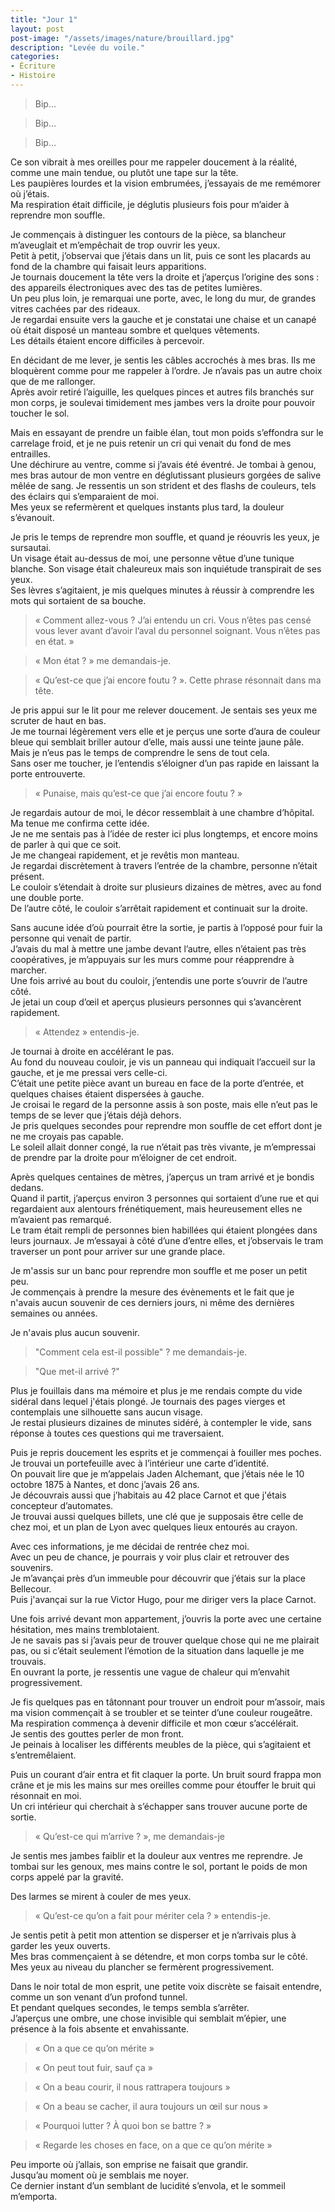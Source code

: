 ```yaml
---
title: "Jour 1"
layout: post  
post-image: "/assets/images/nature/brouillard.jpg"  
description: "Levée du voile."  
categories:
- Écriture
- Histoire
---
```


> Bip…

> Bip…

> Bip…

Ce son vibrait à mes oreilles pour me rappeler doucement à la réalité, comme une main tendue, ou plutôt une tape sur la tête.  
Les paupières lourdes et la vision embrumées, j’essayais de me remémorer où j’étais.  
Ma respiration était difficile, je déglutis plusieurs fois pour m’aider à reprendre mon souffle.  

Je commençais à distinguer les contours de la pièce, sa blancheur m’aveuglait et m’empêchait de trop ouvrir les yeux.  
Petit à petit, j’observai que j’étais dans un lit, puis ce sont les placards au fond de la chambre qui faisait leurs apparitions.  
Je tournais doucement la tête vers la droite et j’aperçus l’origine des sons : des appareils électroniques avec des tas de petites lumières.  
Un peu plus loin, je remarquai une porte, avec, le long du mur, de grandes vitres cachées par des rideaux.  
Je regardai ensuite vers la gauche et je constatai une chaise et un canapé où était disposé un manteau sombre et quelques vêtements.  
Les détails étaient encore difficiles à percevoir.  

En décidant de me lever, je sentis les câbles accrochés à mes bras. Ils me bloquèrent comme pour me rappeler à l’ordre. Je n’avais pas un autre choix que de me rallonger.  
Après avoir retiré l’aiguille, les quelques pinces et autres fils branchés sur mon corps, je soulevai timidement mes jambes vers la droite pour pouvoir toucher le sol.  

Mais en essayant de prendre un faible élan, tout mon poids s’effondra sur le carrelage froid, et je ne puis retenir un cri qui venait du fond de mes entrailles.  
Une déchirure au ventre, comme si j’avais été éventré.
Je tombai à genou, mes bras autour de mon ventre en déglutissant plusieurs gorgées de salive mêlée de sang.
Je ressentis un son strident et des flashs de couleurs, tels des éclairs qui s’emparaient de moi.  
Mes yeux se refermèrent et quelques instants plus tard, la douleur s’évanouit.

Je pris le temps de reprendre mon souffle, et quand je réouvris les yeux, je sursautai.  
Un visage était au-dessus de moi, une personne vêtue d’une tunique blanche.
Son visage était chaleureux mais son inquiétude transpirait de ses yeux.  
Ses lèvres s’agitaient, je mis quelques minutes à réussir à comprendre les mots qui sortaient de sa bouche.

> « Comment allez-vous ?
> J’ai entendu un cri.
> Vous n’êtes pas censé vous lever avant d’avoir l’aval du personnel soignant.
> Vous n’êtes pas en état. »

> « Mon état ? » me demandais-je.

> « Qu’est-ce que j’ai encore foutu ? ».
> Cette phrase résonnait dans ma tête.

Je pris appui sur le lit pour me relever doucement. Je sentais ses yeux me scruter de haut en bas.  
Je me tournai légèrement vers elle et je perçus une sorte d’aura de couleur bleue qui semblait briller autour d’elle, mais aussi une teinte jaune pâle.  
Mais je n’eus pas le temps de comprendre le sens de tout cela.  
Sans oser me toucher, je l’entendis s’éloigner d’un pas rapide en laissant la porte entrouverte.

> « Punaise, mais qu’est-ce que j’ai encore foutu ? »

Je regardais autour de moi, le décor ressemblait à une chambre d’hôpital.  
Ma tenue me confirma cette idée.  
Je ne me sentais pas à l’idée de rester ici plus longtemps, et encore moins de parler à qui que ce soit.  
Je me changeai rapidement, et je revêtis mon manteau.  
Je regardai discrètement à travers l’entrée de la chambre, personne n’était présent.  
Le couloir s’étendait à droite sur plusieurs dizaines de mètres, avec au fond une double porte.  
De l’autre côté, le couloir s’arrêtait rapidement et continuait sur la droite.

Sans aucune idée d’où pourrait être la sortie, je partis à l’opposé pour fuir la personne qui venait de partir.  
J’avais du mal à mettre une jambe devant l’autre, elles n’étaient pas très coopératives, je m’appuyais sur les murs comme pour réapprendre à marcher.  
Une fois arrivé au bout du couloir, j’entendis une porte s’ouvrir de l’autre côté.  
Je jetai un coup d’œil et aperçus plusieurs personnes qui s’avancèrent rapidement.

> « Attendez »  entendis-je.

Je tournai à droite en accélérant le pas.  
Au fond du nouveau couloir, je vis un panneau qui indiquait l’accueil sur la gauche, et je me pressai vers celle-ci.  
C’était une petite pièce avant un bureau en face de la porte d’entrée, et quelques chaises étaient dispersées à gauche.  
Je croisai le regard de la personne assis à son poste, mais elle n’eut pas le temps de se lever que j’étais déjà dehors.  
Je pris quelques secondes pour reprendre mon souffle de cet effort dont je ne me croyais pas capable.  
Le soleil allait donner congé, la rue n’était pas très vivante, je m’empressai de prendre par la droite pour m’éloigner de cet endroit.  

Après quelques centaines de mètres, j’aperçus un tram arrivé et je bondis dedans.  
Quand il partit, j’aperçus environ 3 personnes qui sortaient d’une rue et qui regardaient aux alentours frénétiquement, mais heureusement elles ne m’avaient pas remarqué.  
Le tram était rempli de personnes bien habillées qui étaient plongées dans leurs journaux. Je m’essayai à côté d’une d’entre elles, et j’observais le tram traverser un pont pour arriver sur une grande place.

Je m'assis sur un banc pour reprendre mon souffle et me poser un petit peu.  
Je commençais à prendre la mesure des évènements et le fait que je n'avais aucun souvenir de ces derniers jours, ni même des dernières semaines ou années.

Je n'avais plus aucun souvenir.

> "Comment cela est-il possible" ? me demandais-je.

> "Que met-il arrivé ?"

Plus je fouillais dans ma mémoire et plus je me rendais compte du vide sidéral dans lequel j'étais plongé.
Je tournais des pages vierges et contemplais une silhouette sans aucun visage.  
Je restai plusieurs dizaines de minutes sidéré, à contempler le vide, sans réponse à toutes ces questions qui me traversaient.

Puis je repris doucement les esprits et je commençai à fouiller mes poches.  
Je trouvai un portefeuille avec à l’intérieur une carte d’identité.  
On pouvait lire que je m’appelais Jaden Alchemant, que j’étais née le 10 octobre 1875 à Nantes, et donc j’avais 26 ans.  
Je découvrais aussi que j’habitais au 42 place Carnot et que j'étais concepteur d’automates.  
Je trouvai aussi quelques billets, une clé que je supposais être celle de chez moi, et un plan de Lyon avec quelques lieux entourés au crayon.

Avec ces informations, je me décidai de rentrée chez moi.  
Avec un peu de chance, je pourrais y voir plus clair et retrouver des souvenirs.  
Je m’avançai près d’un immeuble pour découvrir que j’étais sur la place Bellecour.  
Puis j'avançai sur la rue Victor Hugo, pour me diriger vers la place Carnot.

Une fois arrivé devant mon appartement, j’ouvris la porte avec une certaine hésitation, mes mains tremblotaient.  
Je ne savais pas si j’avais peur de trouver quelque chose qui ne me plairait pas, ou si c’était seulement l’émotion de la situation dans laquelle je me trouvais.  
En ouvrant la porte, je ressentis une vague de chaleur qui m’envahit progressivement.  

Je fis quelques pas en tâtonnant pour trouver un endroit pour m’assoir, mais ma vision commençait à se troubler et se teinter d’une couleur rougeâtre.  
Ma respiration commença à devenir difficile et mon cœur s’accélérait.  
Je sentis des gouttes perler de mon front.  
Je peinais à localiser les différents meubles de la pièce, qui s’agitaient et s’entremêlaient.

Puis un courant d’air entra et fit claquer la porte. Un bruit sourd frappa mon crâne et je mis les mains sur mes oreilles comme pour étouffer le bruit qui résonnait en moi.  
Un cri intérieur qui cherchait à s’échapper sans trouver aucune porte de sortie.

> « Qu’est-ce qui m’arrive ? », me demandais-je

Je sentis mes jambes faiblir et la douleur aux ventres me reprendre. Je tombai sur les genoux, mes mains contre le sol, portant le poids de mon corps appelé par la gravité.

Des larmes se mirent à couler de mes yeux.

> « Qu’est-ce qu’on a fait pour mériter cela ? » entendis-je.

Je sentis petit à petit mon attention se disperser et je n’arrivais plus à garder les yeux ouverts.  
Mes bras commençaient à se détendre, et mon corps tomba sur le côté.  
Mes yeux au niveau du plancher se fermèrent progressivement.  

Dans le noir total de mon esprit, une petite voix discrète se faisait entendre, comme un son venant d’un profond tunnel.  
Et pendant quelques secondes, le temps sembla s’arrêter.  
J’aperçus une ombre, une chose invisible qui semblait m’épier, une présence à la fois absente et envahissante.

> « On a que ce qu’on mérite »

> « On peut tout fuir, sauf ça »

> « On a beau courir, il nous rattrapera toujours »

> « On a beau se cacher, il aura toujours un œil sur nous »

> « Pourquoi lutter ? À quoi bon se battre ? »

> « Regarde les choses en face, on a que ce qu’on mérite »

Peu importe où j’allais, son emprise ne faisait que grandir.  
Jusqu’au moment où je semblais me noyer.  
Ce dernier instant d’un semblant de lucidité s’envola, et le sommeil m’emporta. 
